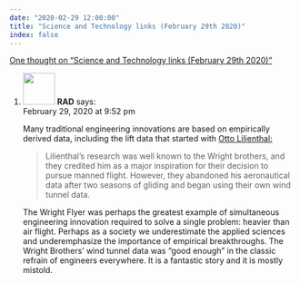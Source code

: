 ```yaml
---
date: "2020-02-29 12:00:00"
title: "Science and Technology links (February 29th 2020)"
index: false
---
```


[One thought on &ldquo;Science and Technology links (February 29th 2020)&rdquo;](/lemire/blog/2020/02-29-science-and-technology-links-february-29th-2020)

<ol class="comment-list">
<li id="comment-493126" class="comment even thread-even depth-1">
<div class="comment-author vcard">
<img alt src="https://secure.gravatar.com/avatar/733e76b06db1b99819e6d0c05f784e02?s=56&#038;d=mm&#038;r=g" srcset="https://secure.gravatar.com/avatar/733e76b06db1b99819e6d0c05f784e02?s=112&#038;d=mm&#038;r=g 2x" class="avatar avatar-56 photo" height="56" width="56" decoding="async" /> <b class="fn">RAD</b> <span class="says">says:</span> </div>
<div class="comment-metadata"><time datetime="2020-02-29T21:52:16+00:00">February 29, 2020 at 9:52 pm</time></a> </div>
<div class="comment-content">
<p>Many traditional engineering innovations are based on empirically derived data, including the lift data that started with <a href="https://en.m.wikipedia.org/wiki/Otto_Lilienthal" rel="nofollow ugc">Otto Lilienthal:</a></p>
<blockquote><p>Lilienthal&rsquo;s research was well known to the Wright brothers, and they credited him as a major inspiration for their decision to pursue manned flight. However, they abandoned his aeronautical data after two seasons of gliding and began using their own wind tunnel data.</p></blockquote>
<p>The Wright Flyer was perhaps the greatest example of simultaneous engineering innovation required to solve a single problem: heavier than air flight. Perhaps as a society we underestimate the applied sciences and underemphasize the importance of empirical breakthroughs. The Wright Brothers&rsquo; wind tunnel data was &ldquo;good enough&rdquo; in the classic refrain of engineers everywhere. It is a fantastic story and it is mostly mistold.</p>
</div>
</li>
</ol>

